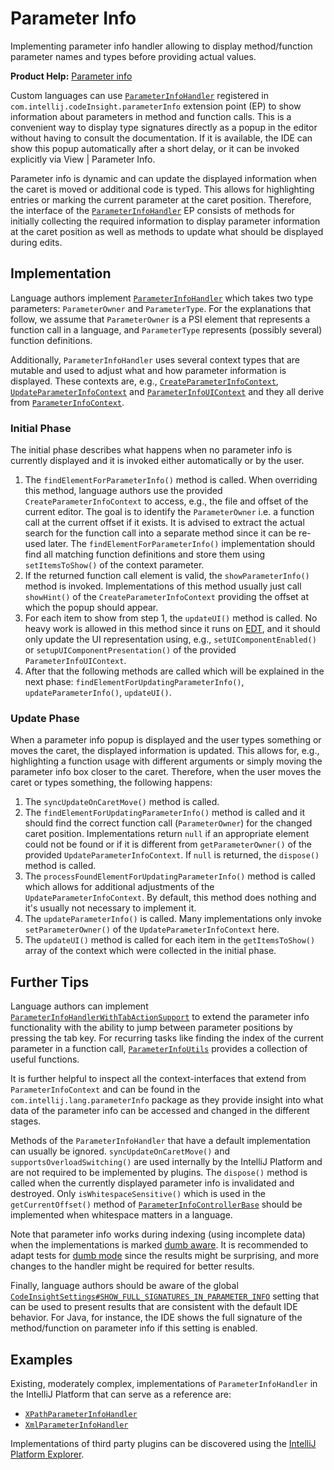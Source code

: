 <!-- Copyright 2000-2024 JetBrains s.r.o. and contributors. Use of this source code is governed by the Apache 2.0 license. -->

# Parameter Info

<link-summary>Implementing parameter info handler allowing to display method/function parameter names and types before providing actual values.</link-summary>

<tldr>

**Product Help:** [Parameter info](https://www.jetbrains.com/help/idea/viewing-reference-information.html#view-parameter-info)

</tldr>

Custom languages can use
[`ParameterInfoHandler`](%gh-ic%/platform/lang-api/src/com/intellij/lang/parameterInfo/ParameterInfoHandler.java)
registered in `com.intellij.codeInsight.parameterInfo` extension point (EP) to show information about parameters in method and function calls.
This is a convenient way to display type signatures directly as a popup in the editor without having to consult the documentation.
If it is available, the IDE can show this popup automatically after a short delay, or it can be invoked explicitly via
<ui-path>View | Parameter Info</ui-path>.

Parameter info is dynamic and can update the displayed information when the caret is moved or additional code is typed.
This allows for highlighting entries or marking the current parameter at the caret position.
Therefore, the interface of the
[`ParameterInfoHandler`](%gh-ic%/platform/lang-api/src/com/intellij/lang/parameterInfo/ParameterInfoHandler.java)
EP consists of methods for initially collecting the required information
to display parameter information at the caret position as well as methods to update what should be displayed during edits.

## Implementation

Language authors implement
[`ParameterInfoHandler`](%gh-ic%/platform/lang-api/src/com/intellij/lang/parameterInfo/ParameterInfoHandler.java)
which takes two type parameters: `ParameterOwner` and `ParameterType`.
For the explanations that follow, we assume that `ParameterOwner` is a PSI element that represents a function call in a language,
and `ParameterType` represents (possibly several) function definitions.

Additionally, `ParameterInfoHandler` uses several context types that are mutable and used to adjust what and how parameter information is displayed.
These contexts are, e.g.,
[`CreateParameterInfoContext`](%gh-ic%/platform/lang-api/src/com/intellij/lang/parameterInfo/CreateParameterInfoContext.java),
[`UpdateParameterInfoContext`](%gh-ic%/platform/lang-api/src/com/intellij/lang/parameterInfo/UpdateParameterInfoContext.java)
and
[`ParameterInfoUIContext`](%gh-ic%/platform/lang-api/src/com/intellij/lang/parameterInfo/ParameterInfoUIContext.java)
and they all derive from
[`ParameterInfoContext`](%gh-ic%/platform/lang-api/src/com/intellij/lang/parameterInfo/ParameterInfoContext.java).

### Initial Phase

The initial phase describes what happens when no parameter info is currently displayed and it is invoked either automatically or by the user.

1. The `findElementForParameterInfo()` method is called.
   When overriding this method, language authors use the provided `CreateParameterInfoContext` to access, e.g., the file and offset of the current editor.
   The goal is to identify the `ParameterOwner` i.e. a function call at the current offset if it exists.
   It is advised to extract the actual search for the function call into a separate method since it can be re-used later.
   The `findElementForParameterInfo()` implementation should find all matching function definitions and store them using `setItemsToShow()` of the context parameter.
2. If the returned function call element is valid, the `showParameterInfo()` method is invoked.
   Implementations of this method usually just call `showHint()` of the `CreateParameterInfoContext` providing the offset at which the popup should appear.
3. For each item to show from step 1, the `updateUI()` method is called.
   No heavy work is allowed in this method since it runs on [EDT](threading_model.md), and it should only update the UI representation using, e.g.,
   `setUIComponentEnabled()` or `setupUIComponentPresentation()` of the provided `ParameterInfoUIContext`.
4. After that the following methods are called which will be explained in the next phase: `findElementForUpdatingParameterInfo()`,
   `updateParameterInfo()`, `updateUI()`.

### Update Phase

When a parameter info popup is displayed and the user types something or moves the caret, the displayed information is updated.
This allows for, e.g., highlighting a function usage with different arguments or simply moving the parameter info box closer to the caret.
Therefore, when the user moves the caret or types something, the following happens:

1. The `syncUpdateOnCaretMove()` method is called.
2. The `findElementForUpdatingParameterInfo()` method is called and it should find the correct function call (`ParameterOwner`) for the changed caret position.
   Implementations return `null` if an appropriate element could not be found or if it is different from `getParameterOwner()` of the provided `UpdateParameterInfoContext`.
   If `null` is returned, the `dispose()` method is called.
3. The `processFoundElementForUpdatingParameterInfo()` method is called which allows for additional adjustments of the `UpdateParameterInfoContext`.
   By default, this method does nothing and it's usually not necessary to implement it.
4. The `updateParameterInfo()` is called. Many implementations only invoke `setParameterOwner()` of the `UpdateParameterInfoContext` here.
5. The `updateUI()` method is called for each item in the `getItemsToShow()` array of the context which were collected in the initial phase.

## Further Tips

Language authors can implement
[`ParameterInfoHandlerWithTabActionSupport`](%gh-ic%/platform/lang-api/src/com/intellij/lang/parameterInfo/ParameterInfoHandlerWithTabActionSupport.java)
to extend the parameter info functionality with the ability to jump between parameter positions by pressing the tab key.
For recurring tasks like finding the index of the current parameter in a function call,
[`ParameterInfoUtils`](%gh-ic%/platform/lang-api/src/com/intellij/lang/parameterInfo/ParameterInfoUtils.java) provides a collection of useful functions.

It is further helpful to inspect all the context-interfaces that extend from `ParameterInfoContext` and can be found in the `com.intellij.lang.parameterInfo` package
as they provide insight into what data of the parameter info can be accessed and changed in the different stages.

Methods of the `ParameterInfoHandler` that have a default implementation can usually be ignored.
`syncUpdateOnCaretMove()` and `supportsOverloadSwitching()` are used internally by the IntelliJ Platform and are not required to be implemented by plugins.
The `dispose()` method is called when the currently displayed parameter info is invalidated and destroyed.
Only `isWhitespaceSensitive()` which is used in the `getCurrentOffset()` method of
[`ParameterInfoControllerBase`](%gh-ic%/platform/lang-impl/src/com/intellij/codeInsight/hint/ParameterInfoControllerBase.java)
should be implemented when whitespace matters in a language.

Note that parameter info works during indexing (using incomplete data) when the implementations is marked [dumb aware](indexing_and_psi_stubs.md#DumbAwareAPI).
It is recommended to adapt tests for [dumb mode](indexing_and_psi_stubs.md#dumb-mode) since the results might be surprising,
and more changes to the handler might be required for better results.

Finally, language authors should be aware of the global
[`CodeInsightSettings#SHOW_FULL_SIGNATURES_IN_PARAMETER_INFO`](%gh-ic%/platform/analysis-impl/src/com/intellij/codeInsight/CodeInsightSettings.java)
setting that can be used to present results that are consistent with the default IDE behavior.
For Java, for instance, the IDE shows the full signature of the method/function on parameter info if this setting is enabled.

## Examples

Existing, moderately complex, implementations of `ParameterInfoHandler` in the IntelliJ Platform that can serve as a reference are:

* [`XPathParameterInfoHandler`](%gh-ic%/plugins/xpath/xpath-lang/src/org/intellij/lang/xpath/XPathParameterInfoHandler.java)
* [`XmlParameterInfoHandler`](%gh-ic%/xml/impl/src/com/intellij/codeInsight/hint/api/impls/XmlParameterInfoHandler.java)

Implementations of third party plugins can be discovered using the
[IntelliJ Platform Explorer](https://plugins.jetbrains.com/intellij-platform-explorer?extensions=com.intellij.codeInsight.parameterInfo).
